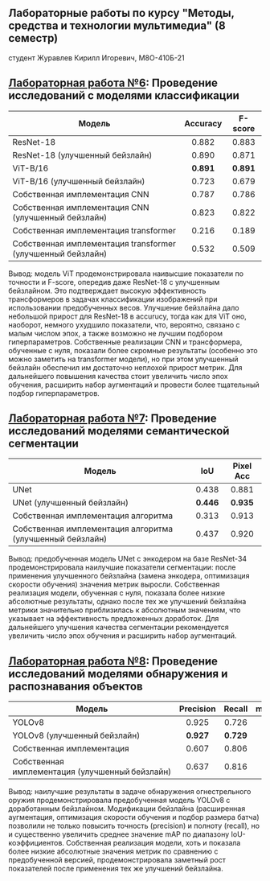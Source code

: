 ## Лабораторные работы по курсу "Методы, средства и технологии мультимедиа" (8 семестр) 

студент Журавлев Кирилл Игоревич, М8О-410Б-21

## [Лабораторная работа №6](https://github.com/KirillZHur/methods-means-and-technologies-of-multimedia_2/blob/main/lab6.ipynb): Проведение исследований с моделями классификации

| Модель                                                      | Accuracy  | F-score  |
| ----------------------------------------------------------- | :-------: | :------: |
| ResNet-18                                                   |   0.882   |  0.883   |
| ResNet-18 (улучшенный бейзлайн)                             |   0.890   |  0.871   |
| ViT-B/16                                                         | **0.891** | **0.891**|
| ViT-B/16 (улучшенный бейзлайн)                                   |   0.723   |  0.679   |
| Собственная имплементация CNN                               |   0.787   |  0.786   |
| Собственная имплементация CNN (улучшенный бейзлайн)         |   0.823   |  0.822   |
| Собственная имплементация transformer                      |   0.216   |  0.189  |
| Собственная имплементация transformer (улучшенный бейзлайн)|   0.532   |  0.509   |

Вывод: модель ViT продемонстрировала наивысшие показатели по точности и F-score, опередив даже ResNet-18 с улучшенным бейзлайном. Это подтверждает высокую эффективность трансформеров в задачах классификации изображений при использовании предобученных весов. Улучшение бейзлайна дало небольшой прирост для ResNet-18 в accurucy, тогда как для ViT оно, наоборот, немного ухудшило показатели, что, вероятно, связано с малым числом эпох, а также возможно не лучшим подбором гиперпараметров. Собственные реализации CNN и трансформера, обученные с нуля, показали более скромные результаты (особенно это можно заметить на transformer модели), но при этом улучшенный бейзлайн обеспечил им достаточно неплохой прирост метрик. Для дальнейшего повышения качества стоит увеличить число эпох обучения, расширить набор аугментаций и провести более тщательный подбор гиперпараметров.


## [Лабораторная работа №7](https://github.com/KirillZHur/methods-means-and-technologies-of-multimedia_2/blob/main/lab7.ipynb): Проведение исследований моделями семантической сегментации

| Модель                                                        | **IoU** | **Pixel Acc** |
| ------------------------------------------------------------- | :---------: | :----------------: |
| UNet                                                          |    0.438    |       0.881        |
| UNet (улучшенный бейзлайн)                                    |  **0.446**  |      **0.935**     |
| Собственная имплементация алгоритма                           |    0.313    |       0.913        |
| Собственная имплементация алгоритма (улучшенный бейзлайн)     |    0.437    |       0.920        |

Вывод: предобученная модель UNet с энкодером на базе ResNet-34 продемонстрировала наилучшие показатели сегментации: после применения улучшенного бейзлайна (замена энкодера, оптимизация скорости обучения) значения метрик выросли. Собственная реализация модели, обученная с нуля, показала более низкие абсолютные результаты, однако после тех же улучшений бейзлайна метрики значительно приблизилась к абсолютным значениям, что указывает на эффективность предложенных доработок. Для дальнейшего улучшения качества сегментации рекомендуется увеличить число эпох обучения и расширить набор аугментаций.  

## [Лабораторная работа №8](https://github.com/KirillZHur/methods-means-and-technologies-of-multimedia_2/blob/main/lab8.ipynb): Проведение исследований моделями обнаружения и распознавания объектов

| Модель                                   | Precision |   Recall  |  mAP\@0.5 | mAP\@0.5‑0.95 |
| ---------------------------------------- | :-------: | :-------: | :-------: | :-----------: |
| YOLOv8             |   0.925   |   0.726   |   0.825   |     0.393     |
| YOLOv8 (улучшенный бейзлайн)           | **0.927** | **0.729** | **0.829** |   **0.400**   |
| Собственная имплементация                       |   0.607   |   0.806   |    0.393   |     -    |
| Собственная имплементация (улучшенный бейзлайн) |   0.637   |   0.816   |   0.400   |     -     |

Вывод: наилучшие результаты в задаче обнаружения огнестрельного оружия продемонстрировала предобученная модель YOLOv8 с доработанным бейзлайном. Модификации бейзлайна (расширенная аугментация, оптимизация скорости обучения и подбор размера батча) позволили не только повысить точность (precision) и полноту (recall), но и существенно увеличить среднее значение mAP по диапазону IoU-коэффициентов. Собственная реализация модели, хоть и показала более низкие абсолютные значения метрик по сравнению с предобученной версией, продемонстрировала заметный рост показателей после применения тех же улучшений бейзлайна.
